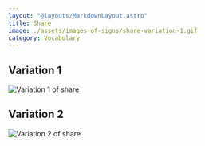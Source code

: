 ```yaml
---
layout: "@layouts/MarkdownLayout.astro"
title: Share
image: ./assets/images-of-signs/share-variation-1.gif
category: Vocabulary
---
```


## Variation 1

![Variation 1 of share](@signs/share-variation-1.gif)

## Variation 2

![Variation 2 of share](@signs/share-variation-2.gif)
